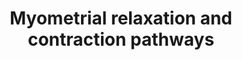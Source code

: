 ---
annotations:
- id: PW:0000003
  parent: signaling pathway
  type: Pathway Ontology
  value: signaling pathway
- id: CL:0000192
  parent: native cell
  type: Cell Type Ontology
  value: smooth muscle cell
authors:
- Nsalomonis
- MaintBot
- Thomas
- Khanspers
- Elisa
- Mkutmon
- L Dupuis
- Eweitz
- AlexanderPico
citedin:
- link: PMC8741773
  title: Enhanced glucose metabolism through activation of HIF-1α covers the energy
    demand in a rat embryonic heart primordium after heartbeat initiation (2022)
- link: PMC3650681
  title: Microarray analyses reveal novel targets of exercise-induced stress resistance
    in the dorsal raphe nucleus (2013)
description: 'This pathway illustrates signaling networks implicated in uterine muscle
  contraction at labor and quiescence throughout gestation (pregnancy). The muscle
  of the uterus, responsible for contractile activity is the myometrium. Genes in
  this pathway are either transcribed in myometrial muscle cells or act upon the myometrium
  to regulate contraction. The left half of this pathway illustrates pathways of myometrial
  relaxation that are active throughout normal gestation. These signaling events act
  to suppress coordinated contractions to prevent the early onset of labor at term,
  largely via activation of the adenylyl-cyclase thrhough G-protein coupled receptors.
  On the right side of this pathway are signaling componets involved in the activation
  of uterine contractions at labor, in particular, activation of calcium mobilization
  via Oxytocin mediated binding to the Oxytocin G-protein coupled receptor. Additional
  genes implicated in this pathway, based on microarray expression profiling of gestation,
  term and postpartum of term mice are also included (e.g., Guca2b, Rdc1, Edg2) have
  also been included. For a detailed description of this pathway see: http://genomebiology.com/2005/6/2/R12.'
last-edited: 2022-05-18
organisms:
- Rattus norvegicus
redirect_from:
- /index.php/Pathway:WP140
- /instance/WP140
- /instance/WP140_r122787
revision: r122787
schema-jsonld:
- '@context': https://schema.org/
  '@id': https://wikipathways.github.io/pathways/WP140.html
  '@type': Dataset
  creator:
    '@type': Organization
    name: WikiPathways
  description: 'This pathway illustrates signaling networks implicated in uterine
    muscle contraction at labor and quiescence throughout gestation (pregnancy). The
    muscle of the uterus, responsible for contractile activity is the myometrium.
    Genes in this pathway are either transcribed in myometrial muscle cells or act
    upon the myometrium to regulate contraction. The left half of this pathway illustrates
    pathways of myometrial relaxation that are active throughout normal gestation.
    These signaling events act to suppress coordinated contractions to prevent the
    early onset of labor at term, largely via activation of the adenylyl-cyclase thrhough
    G-protein coupled receptors. On the right side of this pathway are signaling componets
    involved in the activation of uterine contractions at labor, in particular, activation
    of calcium mobilization via Oxytocin mediated binding to the Oxytocin G-protein
    coupled receptor. Additional genes implicated in this pathway, based on microarray
    expression profiling of gestation, term and postpartum of term mice are also included
    (e.g., Guca2b, Rdc1, Edg2) have also been included. For a detailed description
    of this pathway see: http://genomebiology.com/2005/6/2/R12.'
  keywords:
  - AABR07013776.1
  - AABR07062512.1
  - ADP
  - ATP
  - Ackr3
  - Acta1
  - Actb
  - Actc1
  - Adcy1
  - Adcy2
  - Adcy3
  - Adcy4
  - Adcy5
  - Adcy6
  - Adcy7
  - Adcy8
  - Adcy9
  - Adm
  - Arrb1
  - Arrb2
  - Atf1
  - Atf2
  - Atf3
  - Atf4
  - Atf5
  - Atf6b
  - Atp2a2
  - Atp2a3
  - Cacnb3
  - Calca
  - Cald1
  - Camk2a
  - Camk2b
  - Camk2d
  - Camk2g
  - Cnn1
  - Cnn2
  - Corin
  - Crcp
  - Creb1
  - Creb3
  - Crh
  - Crhr1
  - Cyclic AMP
  - Cyclic GMP
  - Dgkz
  - Ets2
  - Fos
  - Gabpa
  - Gabpb1l
  - Gja1
  - Gnaq
  - Gnb1
  - Gnb2
  - Gnb3
  - Gnb4
  - Gnb5
  - Gng11
  - Gng12
  - Gng13
  - Gng2
  - Gng3
  - Gng4
  - Gng5
  - Gng7
  - Gng8
  - Gngt1
  - Gpr182
  - Grk4
  - Grk5
  - Grk6
  - Gsto1
  - Guca2a
  - Guca2b
  - Gucy1a3
  - Igfbp1
  - Igfbp2
  - Igfbp3
  - Igfbp4
  - Igfbp5
  - Igfbp6
  - Il1b
  - Il6
  - Itpr1
  - Itpr3
  - Jun
  - LOC100361457
  - Lpar1
  - Maff
  - Myl2
  - Myl4
  - Mylk2
  - Nfkb1
  - Nos1
  - Nos3
  - Oxt
  - Oxtr
  - Pde4b
  - Pde4d
  - Pkia
  - Pkib
  - Pkig
  - Plcb3
  - Plcd1
  - Plcg1
  - Plcg2
  - Prkacb
  - Prkar1a
  - Prkar1b
  - Prkar2a
  - Prkar2b
  - Prkca
  - Prkcb
  - Prkcd
  - Prkce
  - Prkcg
  - Prkch
  - Prkcq
  - Prkcz
  - Prkd1
  - Ramp1
  - Ramp2
  - Ramp3
  - Rgs1
  - Rgs10
  - Rgs14
  - Rgs16
  - Rgs17
  - Rgs18
  - Rgs19
  - Rgs2
  - Rgs20
  - Rgs3
  - Rgs4
  - Rgs5
  - Rgs6
  - Rgs7
  - Rgs9
  - Rln1
  - Rxfp1
  - Rxfp2
  - Ryr1
  - Ryr2
  - Ryr3
  - Sfn
  - Slc8a1
  - Sp1
  - Ywhab
  - Ywhae
  - Ywhag
  - Ywhah
  - Ywhaq
  license: CC0
  name: Myometrial relaxation and contraction pathways
seo: CreativeWork
title: Myometrial relaxation and contraction pathways
wpid: WP140
---
